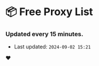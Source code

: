 # :package: Free Proxy List
### Updated every 15 minutes.

- Last updated: `2024-09-02 15:21`

:heart:
